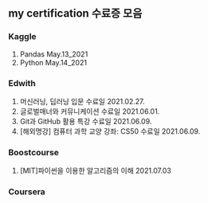my certification 수료증 모음
---
### Kaggle
1. Pandas  May.13_2021
2. Python  May.14_2021

### Edwith
1. 머신러닝, 딥러닝 입문 수료일 2021.02.27.
2. 글로벌매너와 커뮤니케이션 수료일 2021.06.01.
3. Git과 GitHub 활용 특강 수료일 2021.06.09.
4. [해외명강] 컴퓨터 과학 교양 강좌: CS50 수료일 2021.06.09.

### Boostcourse
1. [MIT]파이썬을 이용한 알고리즘의 이해 2021.07.03
### Coursera
